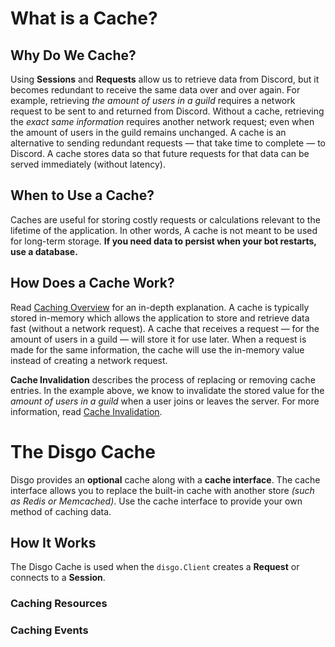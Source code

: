 # What is a Cache?

## Why Do We Cache?

Using **Sessions** and **Requests** allow us to retrieve data from Discord, but it becomes redundant to receive the same data over and over again. For example, retrieving _the amount of users in a guild_ requires a network request to be sent to and returned from Discord. Without a cache, retrieving the _exact same information_ requires another network request; even when the amount of users in the guild remains unchanged. A cache is an alternative to sending redundant requests — that take time to complete — to Discord. A cache stores data so that future requests for that data can be served immediately (without latency).

## When to Use a Cache?
Caches are useful for storing costly requests or calculations relevant to the lifetime of the application. In other words, A cache is not meant to be used for long-term storage. **If you need data to persist when your bot restarts, use a database.**

## How Does a Cache Work?

Read [Caching Overview](https://aws.amazon.com/caching) for an in-depth explanation. A cache is typically stored in-memory which allows the application to store and retrieve data fast (without a network request). A cache that receives a request — for the amount of users in a guild — will store it for use later. When a request is made for the same information, the cache will use the in-memory value instead of creating a network request.

**Cache Invalidation** describes the process of replacing or removing cache entries. In the example above, we know to invalidate the stored value for the _amount of users in a guild_ when a user joins or leaves the server. For more information, read [Cache Invalidation](https://en.wikipedia.org/wiki/Cache_invalidation).

# The Disgo Cache
Disgo provides an **optional** cache along with a **cache interface**. The cache interface allows you to replace the built-in cache with another store _(such as Redis or Memcached)_. Use the cache interface to provide your own method of caching data.

## How It Works

The Disgo Cache is used when the `disgo.Client` creates a **Request** or connects to a **Session**. 

### Caching Resources

### Caching Events